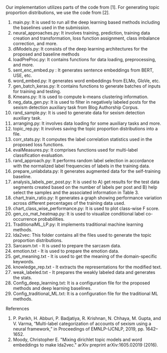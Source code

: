 Our implementation utilizes parts of the code from [1]. For generating topic proportion distributions, we use the code from [2].
1. main.py: It is used to run all the deep learning based methods including the baselines used in the submission.
2. neural_approaches.py:  It involves training, prediction, training data creation and transformation, loss function assignment, class imbalance correction, and more.
3. dlModels.py: It consists of the deep learning architectures for the proposed and baseline  methods
4. loadPreProc.py: It contains functions for data loading, preprocessing, and more.
5. sent_enc_embed.py : It generates sentence embeddings from BERT, USE, etc.
6. word_embed.py: It generates word embeddings from ELMo, GloVe, etc.
7. gen_batch_keras.py: It contains functions to generate batches of inputs for training and testing.
8. Kmeans.py: It is used to compute k-means clustering information.
9. neg_data_gen.py: It is used to filter in negatively labeled posts for the sexism detection auxiliary task from Blog Authorship Corpus.
10. rand_sample.py: It is used to generate data for sexism detection auxiliary task.
11. arranging.py: It involves data loading for some auxiliary tasks and more.
12. topic_rep.py: It involves saving the topic proportion distributions into a file.
13. corr_stats.py: It computes the label correlation statistics used in the proposed loss functions.
14. evalMeasures.py: It comprises functions used for multi-label classification evaluation.
15. rand_approach.py: It performs random label selection in accordance with the normalized label frequencies of labels in the training data.
16. prepare_unlabdata.py: It generates augmented data for the self-training baseline.
17. analysis_labels_per_post.py: It is used to A) get results for the test data segments created based on the number of labels per post and B) help select the samples and the associated information in Table 3.
18. chart_train_ratio.py: It generates a graph showing performance variation across different percentages of the training data used.
19. chart_class_wise_performance.py: It is used to plot class-wise F score.
20. gen_co_mat_heatmap.py: It is used to visualize conditional label co-occurrence probabilities.
21. TraditionalML_LP.py: It implements traditional machine learning methods.
22. lda2vec: This folder contains all the files used to generate the topic proportion distributions.
23. Sarcasm.txt - It is used to prepare the sarcasm data.
24. emotion.txt - It is used to prepare the emotion data.
25. get_meaning.txt - It is used to get the meaning of the domain-specific keywords. 
26. knowledge_rep.txt - It extracts the representations for the modified text.
27. weak_labeled.txt - It prepares the weakly labeled data and generates the stats.
28. Config_deep_learning.txt: It is a configuration file for the proposed methods and deep learning baselines.
29. Config_traditional_ML.txt: It is a configuration file for the traditional ML methods.
 
References
1. P. Parikh, H. Abburi, P. Badjatiya, R. Krishnan, N. Chhaya, M. Gupta, and V. Varma, “Multi-label categorization of accounts of sexism using a neural framework,” in Proceedings of EMNLP-IJCNLP, 2019, pp. 1642–1652.
2. Moody, Christopher E. "Mixing dirichlet topic models and word embeddings to make lda2vec." arXiv preprint arXiv:1605.02019 (2016).




